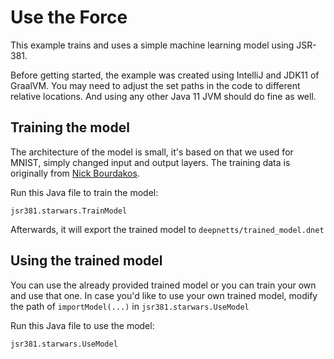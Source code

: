 # Use the Force
This example trains and uses a simple machine learning model using JSR-381.

Before getting started, the example was created using IntelliJ and JDK11 of GraalVM. You may need to adjust
the set paths in the code to different relative locations. And using any other Java 11 JVM should do fine as well.

## Training the model
The architecture of the model is small, it's based on that we used for MNIST, simply changed input and output layers.
The training data is originally from [Nick Bourdakos](https://github.com/bourdakos1/Custom-Object-Detection). 

Run this Java file to train the model:
```
jsr381.starwars.TrainModel
```  

Afterwards, it will export the trained model to `deepnetts/trained_model.dnet`

## Using the trained model
You can use the already provided trained model or you can train your own and use that one. In case
you'd like to use your own trained model, modify the path of `importModel(...)` in `jsr381.starwars.UseModel`

Run this Java file to use the model:
```
jsr381.starwars.UseModel
```

